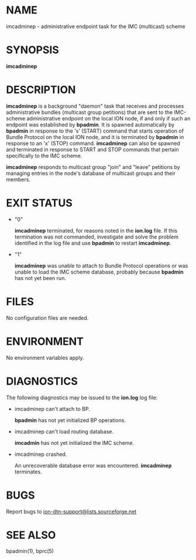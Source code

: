 # NAME

imcadminep - administrative endpoint task for the IMC (multicast) scheme

# SYNOPSIS

**imcadminep**

# DESCRIPTION

**imcadminep** is a background "daemon" task that receives and processes
administrative bundles (multicast group petitions) that are sent to the
IMC-scheme administrative endpoint on the local ION node, if and only
if such an endpoint was established by **bpadmin**.  It is spawned
automatically by **bpadmin** in response to the 's' (START) command
that starts operation of Bundle Protocol on the local ION node, and
it is terminated by **bpadmin** in response to an 'x' (STOP) command.
**imcadminep** can also be spawned and terminated in response to
START and STOP commands that pertain specifically to the IMC scheme.

**imcadminep** responds to multicast group "join" and "leave" petitions
by managing entries in the node's database of multicast groups and
their members.

# EXIT STATUS

- "0"

    **imcadminep** terminated, for reasons noted in the **ion.log** file.  If this
    termination was not commanded, investigate and solve the problem identified
    in the log file and use **bpadmin** to restart **imcadminep**.

- "1"

    **imcadminep** was unable to attach to Bundle Protocol operations or was
    unable to load the IMC scheme database, probably because **bpadmin** has
    not yet been run.

# FILES

No configuration files are needed.

# ENVIRONMENT

No environment variables apply.

# DIAGNOSTICS

The following diagnostics may be issued to the **ion.log** log file:

- imcadminep can't attach to BP.

    **bpadmin** has not yet initialized BP operations.

- imcadminep can't load routing database.

    **imcadmin** has not yet initialized the IMC scheme.

- imcadminep crashed.

    An unrecoverable database error was encountered.  **imcadminep** terminates.

# BUGS

Report bugs to <ion-dtn-support@lists.sourceforge.net>

# SEE ALSO

bpadmin(1), bprc(5)
